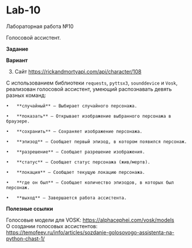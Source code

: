 # Lab-10
Лабораторная работа №10

Голосовой ассистент.

**Задание**

**Вариант**

3. Сайт https://rickandmortyapi.com/api/character/108 

С использованием библиотеки ```requests```, ```pyttsx3```, ```sounddevice``` и ```Vosk```, реализован голосовой ассистент, умеющий распознавать девять разных команд:

	•   **случайный** — Выбирает случайного персонажа.

	•	**показать** — Открывает изображение выбранного персонажа в браузере.

	•	**сохранить** — Сохраняет изображение персонажа.

	•	**эпизод** — Сообщает первый эпизод, в котором появился персонаж.

	•	**разрешение** — Сообщает разрешение изображения.

	•	**статус** — Сообщает статус персонажа (жив/мертв).

	•	**локация** — Сообщает текущую локацию персонажа.

	•	**где он был** — Сообщает количество эпизодов, в которых был персонаж.

	•	**выход** — Завершается работа ассистента.



**Полезные ссылки**
 
Голосовые модели для VOSK: https://alphacephei.com/vosk/models  
О создании голосовых ассистентов: https://temofeev.ru/info/articles/sozdanie-golosovogo-assistenta-na-python-chast-1/
